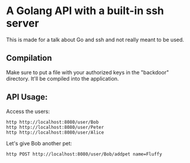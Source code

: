 # A Golang API with a built-in ssh server

This is made for a talk about Go and ssh and not really meant to be used. 

## Compilation

Make sure to put a file with your authorized keys in the "backdoor" directory. It'll be compiled into the application.


## API Usage:

Access the users:
```shell
http http://localhost:8080/user/Bob
http http://localhost:8080/user/Peter
http http://localhost:8080/user/Alice
```

Let's give Bob another pet:
```shell
http POST http://localhost:8080/user/Bob/addpet name=Fluffy
```
